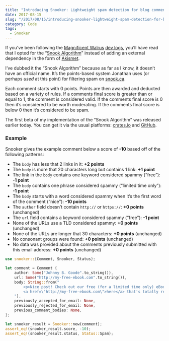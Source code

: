 ```yaml
---
title: "Introducing Snooker: Lightweight spam detection for blog comments"
date: 2017-08-15
slug: "/2017/08/15/introducing-snooker-lightweight-spam-detection-for-blog-comments"
category: Code
tags:
  - Snooker
---
```


If you’ve been following the [Magnificent Walrus](https://elliotekj.com/2017/08/12/initial-thoughts-on-baked-commenting/) [dev logs](https://elliotekj.com/2017/08/13/baked-commenting-dev-log-n1/), you’ll have read that I opted for the “[Snook Algorithm](https://snook.ca/archives/other/effective_blog_comment_spam_blocker)” instead of adding an external dependency in the form of [Akismet](https://akismet.com).

I’ve dubbed it the “Snook Algorithm” because as far as I know, it doesn’t have an official name. It’s the points-based system Jonathan uses (or perhaps _used_ at this point) for filtering spam on [snook.ca](https://snook.ca/).

Each comment starts with 0 points. Points are then awarded and deducted based on a variety of rules. If a comments final score is greater than or equal to 1, the comment is considered valid. If the comments final score is 0 then it’s considered to be worth moderating. If the comments final score is below 0 then it’s considered to be spam.

The first beta of my implementation of the “Snook Algorithm” was released earlier today. You can get it via the usual platforms: [crates.io](https://crates.io/crates/snooker) and [GitHub](https://github.com/elliotekj/snooker).

### Example

Snooker gives the example comment below a score of **-10** based off of the following patterns:

- The `body` has less that 2 links in it: **+2 points**
- The `body` is more that 20 characters long but contains 1 link: **+1 point**
- The link in the `body` contains one keyword considered spammy (“free”): **-1 point**
- The `body` contains one phrase considered spammy (“limited time only”): **-1 point**
- The `body` starts with a word considered spammy when it’s the first word of the comment (“nice”): **-10 points**
- The `author` field doesn’t contain `http://` or `https://`: **+0 points** (unchanged)
- The `url` field contains a keyword considered spammy (“free”): **-1 point**
- None of the URLs use a TLD considered spammy: **+0 points** (unchanged)
- None of the URLs are longer that 30 characters: **+0 points** (unchanged)
- No consonant groups were found: **+0 points** (unchanged)
- No data was provided about the comments previously submitted with this email address: **+0 points** (unchanged)

```rust
use snooker::{Comment, Snooker, Status};

let comment = Comment {
    author: Some("Johnny B. Goode".to_string()),
    url: Some("http://my-free-ebook.com".to_string()),
    body: String::from("
        <p>Nice post! Check out our free (for a limited time only) eBook
        <a href=\"http://my-free-ebook.com\">here</a> that's totally relevant</p>
    "),
    previously_accepted_for_email: None,
    previously_rejected_for_email: None,
    previous_comment_bodies: None,
};

let snooker_result = Snooker::new(comment);
assert_eq!(snooker_result.score, -10);
assert_eq!(snooker_result.status, Status::Spam);
```

